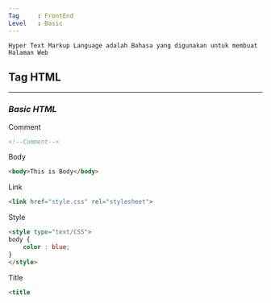 ```yaml
---
Tag     : FrontEnd
Level   : Basic
---
```


```
Hyper Text Markup Language adalah Bahasa yang digunakan untuk membuat Halaman Web
```


## Tag HTML
---
### *Basic HTML*
Comment
```HTML
<!--Comment-->
```

Body
```HTML
<body>This is Body</body>
```

Link
```HTML
<link href="style.css" rel="stylesheet">
```

Style
```HTML
<style type="text/CSS">
body {
	color : blue;
}
</style>
```

Title
```HTML
<title
```

